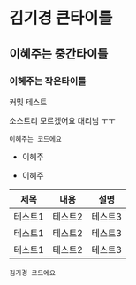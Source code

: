 # 김기경 큰타이틀
## 이혜주는 중간타이틀
### 이혜주는 작은타이틀

커밋 테스트

소스트리 모르겠어요 대리님 ㅜㅜ

```
이혜주는 코드에요
```

+ 이혜주
- 이혜주

|제목|내용|설명|
|------|---|---|
|테스트1|테스트2|테스트3|
|테스트1|테스트2|테스트3|
|테스트1|테스트2|테스트3|


```
김기경 코드에요
```